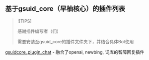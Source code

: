 ## 基于gsuid_core（早柚核心）的插件列表

> ![TIPS]
>
> 感谢插件编写者（们）
>
> 需要安装至gsuid_core的插件文件夹下，并结合具体Bot使用

[gsuidcore_plugin_chat](https://github.com/wangyu1997/gsuidcore_plugin_chat) - 融合了openai, newbing, 词库的智障回复插件